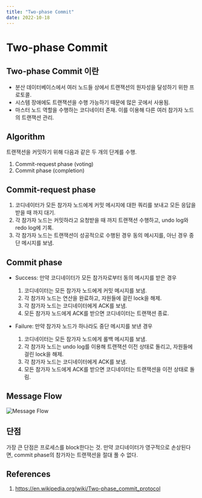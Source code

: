 ```yaml
---
title: "Two-phase Commit"
date: 2022-10-18
---
```


# Two-phase Commit

## Two-phase Commit 이란

- 분산 데이터베이스에서 여러 노드들 상에서 트랜잭션의 원자성을 달성하기 위한 프로토콜.
- 시스템 장애에도 트랜잭션을 수행 가능하기 때문에 많은 곳에서 사용됨.
- 마스터 노드 역할을 수행하는 코디네이터 존재. 이를 이용해 다른 여러 참가자 노드의 트랜잭션 관리.

## Algorithm

트랜잭션을 커밋하기 위해 다음과 같은 두 개의 단계를 수행.

1. Commit-request phase (voting)
2. Commit phase (completion)

## Commit-request phase

1. 코디네이터가 모든 참가자 노드에게 커밋 메시지에 대한 쿼리를 보내고 모든 응답을 받을 때 까지 대기.
2. 각 참가자 노드는 커밋하라고 요청받을 때 까지 트랜잭션 수행하고, undo log와 redo log에 기록.
3. 각 참가자 노드는 트랜잭션이 성공적으로 수행된 경우 동의 메시지를, 아닌 경우 중단 메시지를 보냄.

## Commit phase

- Success: 만약 코디네이터가 모든 참가자로부터 동의 메시지를 받은 경우

  1.  코디네이터는 모든 참가자 노드에게 커밋 메시지를 보냄.
  2.  각 참가자 노드는 연산을 완료하고, 자원들에 걸린 lock을 해제.
  3.  각 참가자 노드는 코디네이터에게 ACK를 보냄.
  4.  모든 참가자 노드에게 ACK를 받으면 코디네이터는 트랜잭션 종료.

- Failure: 만약 참가자 노드가 하나라도 중단 메시지를 보낸 경우
  1.  코디네이터는 모든 참가자 노드에게 롤백 메시지를 보냄.
  2.  각 참가자 노드는 undo log를 이용해 트랜잭션 이전 상태로 돌리고, 자원들에 걸린 lock을 해제.
  3.  각 참가자 노드는 코디네이터에게 ACK를 보냄.
  4.  모든 참가자 노드에게 ACK를 받으면 코디네이터는 트랜잭션을 이전 상태로 돌림.

## Message Flow

![Message Flow](./imgs/2022-10-18-1.png)

## 단점

가장 큰 단점은 프로세스를 block한다는 것. 만약 코디네이터가 영구적으로 손상된다면, commit phase의 참가자는 트랜잭션을 절대 풀 수 없다.

## References

1. https://en.wikipedia.org/wiki/Two-phase_commit_protocol
